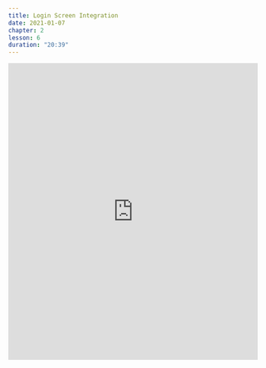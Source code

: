 ```yaml
---
title: Login Screen Integration
date: 2021-01-07
chapter: 2
lesson: 6
duration: "20:39"
---
```


<iframe width="100%" height="600" src="https://www.youtube.com/embed/NUbWLAwtj_Q" title="YouTube video player" frameborder="0" allow="accelerometer; autoplay; clipboard-write; encrypted-media; gyroscope; picture-in-picture" allowfullscreen></iframe>